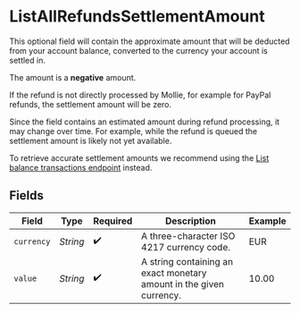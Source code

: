 # ListAllRefundsSettlementAmount

This optional field will contain the approximate amount that will be deducted from your account balance, converted to the currency your account is settled in.

The amount is a **negative** amount.

If the refund is not directly processed by Mollie, for example for PayPal refunds, the settlement amount will be zero.

Since the field contains an estimated amount during refund processing, it may change over time. For example, while the refund is queued the settlement amount is likely not yet available.

To retrieve accurate settlement amounts we recommend using the [List balance transactions endpoint](list-balance-transactions) instead.


## Fields

| Field                                                               | Type                                                                | Required                                                            | Description                                                         | Example                                                             |
| ------------------------------------------------------------------- | ------------------------------------------------------------------- | ------------------------------------------------------------------- | ------------------------------------------------------------------- | ------------------------------------------------------------------- |
| `currency`                                                          | *String*                                                            | :heavy_check_mark:                                                  | A three-character ISO 4217 currency code.                           | EUR                                                                 |
| `value`                                                             | *String*                                                            | :heavy_check_mark:                                                  | A string containing an exact monetary amount in the given currency. | 10.00                                                               |
